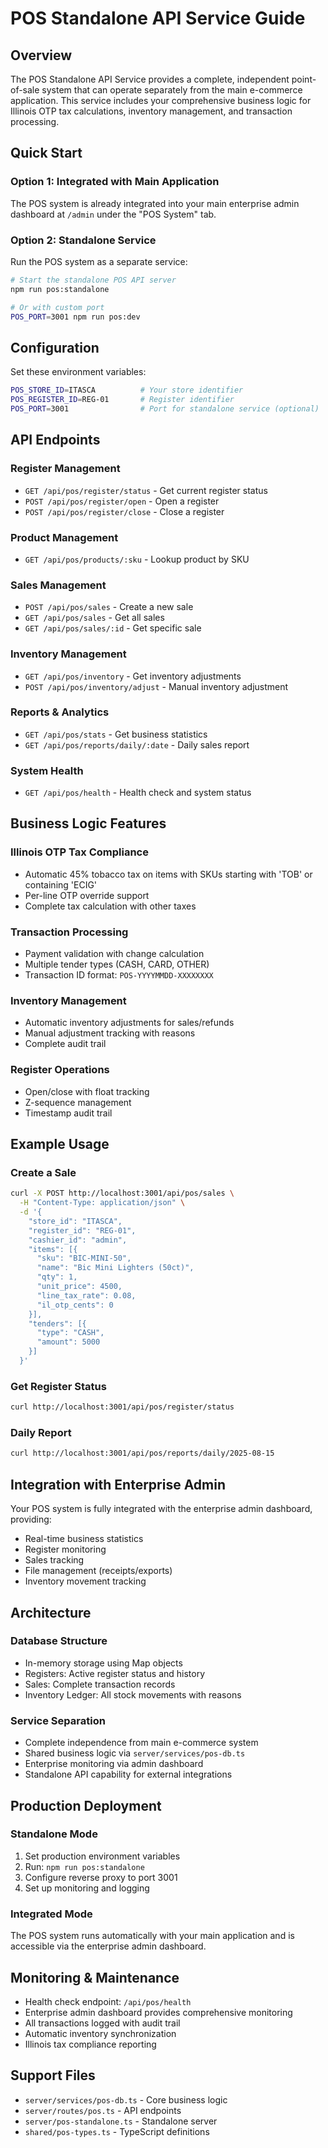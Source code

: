 # POS Standalone API Service Guide

## Overview

The POS Standalone API Service provides a complete, independent point-of-sale system that can operate separately from the main e-commerce application. This service includes your comprehensive business logic for Illinois OTP tax calculations, inventory management, and transaction processing.

## Quick Start

### Option 1: Integrated with Main Application
The POS system is already integrated into your main enterprise admin dashboard at `/admin` under the "POS System" tab.

### Option 2: Standalone Service
Run the POS system as a separate service:

```bash
# Start the standalone POS API server
npm run pos:standalone

# Or with custom port
POS_PORT=3001 npm run pos:dev
```

## Configuration

Set these environment variables:
```bash
POS_STORE_ID=ITASCA          # Your store identifier
POS_REGISTER_ID=REG-01       # Register identifier
POS_PORT=3001                # Port for standalone service (optional)
```

## API Endpoints

### Register Management
- `GET /api/pos/register/status` - Get current register status
- `POST /api/pos/register/open` - Open a register
- `POST /api/pos/register/close` - Close a register

### Product Management
- `GET /api/pos/products/:sku` - Lookup product by SKU

### Sales Management
- `POST /api/pos/sales` - Create a new sale
- `GET /api/pos/sales` - Get all sales
- `GET /api/pos/sales/:id` - Get specific sale

### Inventory Management
- `GET /api/pos/inventory` - Get inventory adjustments
- `POST /api/pos/inventory/adjust` - Manual inventory adjustment

### Reports & Analytics
- `GET /api/pos/stats` - Get business statistics
- `GET /api/pos/reports/daily/:date` - Daily sales report

### System Health
- `GET /api/pos/health` - Health check and system status

## Business Logic Features

### Illinois OTP Tax Compliance
- Automatic 45% tobacco tax on items with SKUs starting with 'TOB' or containing 'ECIG'
- Per-line OTP override support
- Complete tax calculation with other taxes

### Transaction Processing
- Payment validation with change calculation
- Multiple tender types (CASH, CARD, OTHER)
- Transaction ID format: `POS-YYYYMMDD-XXXXXXXX`

### Inventory Management
- Automatic inventory adjustments for sales/refunds
- Manual adjustment tracking with reasons
- Complete audit trail

### Register Operations
- Open/close with float tracking
- Z-sequence management
- Timestamp audit trail

## Example Usage

### Create a Sale
```bash
curl -X POST http://localhost:3001/api/pos/sales \
  -H "Content-Type: application/json" \
  -d '{
    "store_id": "ITASCA",
    "register_id": "REG-01",
    "cashier_id": "admin",
    "items": [{
      "sku": "BIC-MINI-50",
      "name": "Bic Mini Lighters (50ct)",
      "qty": 1,
      "unit_price": 4500,
      "line_tax_rate": 0.08,
      "il_otp_cents": 0
    }],
    "tenders": [{
      "type": "CASH",
      "amount": 5000
    }]
  }'
```

### Get Register Status
```bash
curl http://localhost:3001/api/pos/register/status
```

### Daily Report
```bash
curl http://localhost:3001/api/pos/reports/daily/2025-08-15
```

## Integration with Enterprise Admin

Your POS system is fully integrated with the enterprise admin dashboard, providing:
- Real-time business statistics
- Register monitoring
- Sales tracking
- File management (receipts/exports)
- Inventory movement tracking

## Architecture

### Database Structure
- In-memory storage using Map objects
- Registers: Active register status and history
- Sales: Complete transaction records
- Inventory Ledger: All stock movements with reasons

### Service Separation
- Complete independence from main e-commerce system
- Shared business logic via `server/services/pos-db.ts`
- Enterprise monitoring via admin dashboard
- Standalone API capability for external integrations

## Production Deployment

### Standalone Mode
1. Set production environment variables
2. Run: `npm run pos:standalone`
3. Configure reverse proxy to port 3001
4. Set up monitoring and logging

### Integrated Mode
The POS system runs automatically with your main application and is accessible via the enterprise admin dashboard.

## Monitoring & Maintenance

- Health check endpoint: `/api/pos/health`
- Enterprise admin dashboard provides comprehensive monitoring
- All transactions logged with audit trail
- Automatic inventory synchronization
- Illinois tax compliance reporting

## Support Files

- `server/services/pos-db.ts` - Core business logic
- `server/routes/pos.ts` - API endpoints
- `server/pos-standalone.ts` - Standalone server
- `shared/pos-types.ts` - TypeScript definitions